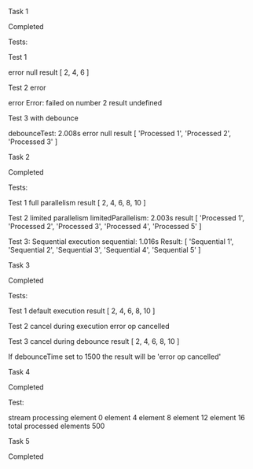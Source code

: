 Task 1

Completed

Tests:

Test 1

error null
result [ 2, 4, 6 ]

Test 2 error

error Error: failed on number 2
result undefined

Test 3 with debounce

debounceTest: 2.008s
error null
result [ 'Processed 1', 'Processed 2', 'Processed 3' ]

Task 2

Completed

Tests:

Test 1 full parallelism
result [ 2, 4, 6, 8, 10 ]

Test 2 limited parallelism
limitedParallelism: 2.003s
result [
  'Processed 1',
  'Processed 2',
  'Processed 3',
  'Processed 4',
  'Processed 5'
]

Test 3: Sequential execution
sequential: 1.016s
Result: [
  'Sequential 1',
  'Sequential 2',
  'Sequential 3',
  'Sequential 4',
  'Sequential 5'
]

Task 3 

Completed

Tests: 

Test 1 default execution
result [ 2, 4, 6, 8, 10 ]

Test 2 cancel during execution
error op cancelled

Test 3 cancel during debounce
result [ 2, 4, 6, 8, 10 ]

If debounceTime set to 1500 the result will be 'error op cancelled'


Task 4

Completed

Test:

stream processing
element 0
element 4
element 8
element 12
element 16
total processed elements 500


Task 5

Completed
